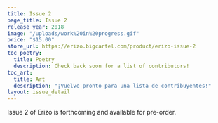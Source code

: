 ```yaml
---
title: Issue 2
page_title: Issue 2
release_year: 2018
image: "/uploads/work%20in%20progress.gif"
price: "$15.00"
store_url: https://erizo.bigcartel.com/product/erizo-issue-2
toc_poetry:
  title: Poetry
  description: Check back soon for a list of contributors!
toc_art:
  title: Art
  description: "¡Vuelve pronto para una lista de contribuyentes!"
layout: issue_detail
---
```


Issue 2 of Erizo is forthcoming and available for pre-order.
